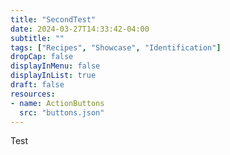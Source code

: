 ```yaml
---
title: "SecondTest"
date: 2024-03-27T14:33:42-04:00
subtitle: ""
tags: ["Recipes", "Showcase", "Identification"]
dropCap: false
displayInMenu: false
displayInList: true
draft: false
resources:
- name: ActionButtons
  src: "buttons.json"
---
```



Test


